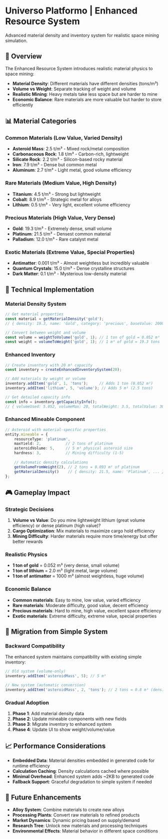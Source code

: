 # Universo Platformo | Enhanced Resource System

Advanced material density and inventory system for realistic space mining simulation.

## 🎯 Overview

The Enhanced Resource System introduces realistic material physics to space mining:

- **Material Density**: Different materials have different densities (tons/m³)
- **Volume vs Weight**: Separate tracking of weight and volume
- **Realistic Mining**: Heavy metals take less space but are harder to mine
- **Economic Balance**: Rare materials are more valuable but harder to store efficiently

## 📊 Material Categories

### Common Materials (Low Value, Varied Density)
- **Asteroid Mass**: 2.5 t/m³ - Mixed rock/metal composition
- **Carbonaceous Rock**: 1.8 t/m³ - Carbon-rich, lightweight
- **Silicate Rock**: 2.2 t/m³ - Silicon-based rocky material
- **Iron**: 7.9 t/m³ - Dense but common metal
- **Aluminum**: 2.7 t/m³ - Light metal, good volume efficiency

### Rare Materials (Medium Value, High Density)
- **Titanium**: 4.5 t/m³ - Strong but lightweight
- **Cobalt**: 8.9 t/m³ - Strategic metal for alloys
- **Lithium**: 0.5 t/m³ - Very light, excellent volume efficiency

### Precious Materials (High Value, Very Dense)
- **Gold**: 19.3 t/m³ - Extremely dense, small volume
- **Platinum**: 21.5 t/m³ - Densest common material
- **Palladium**: 12.0 t/m³ - Rare catalyst metal

### Exotic Materials (Extreme Value, Special Properties)
- **Antimatter**: 0.001 t/m³ - Almost weightless but incredibly valuable
- **Quantum Crystals**: 15.0 t/m³ - Dense crystalline structures
- **Dark Matter**: 0.1 t/m³ - Mysterious low-density material

## 🔧 Technical Implementation

### Material Density System
```typescript
// Get material properties
const material = getMaterialDensity('gold');
// { density: 19.3, name: 'Gold', category: 'precious', baseValue: 2000 }

// Convert between weight and volume
const volume = weightToVolume('gold', 1); // 1 ton of gold = 0.052 m³
const weight = volumeToWeight('gold', 1); // 1 m³ of gold = 19.3 tons
```

### Enhanced Inventory
```typescript
// Create inventory with 20 m³ capacity
const inventory = createEnhancedInventorySystem(20);

// Add materials by weight or volume
inventory.addItem('gold', 1, 'tons');     // Adds 1 ton (0.052 m³)
inventory.addItem('lithium', 5, 'volume'); // Adds 5 m³ (2.5 tons)

// Get detailed capacity info
const info = inventory.getCapacityInfo();
// { volumeUsed: 5.052, volumeMax: 20, totalWeight: 3.5, totalValue: 3000 }
```

### Enhanced Mineable Component
```typescript
// Asteroid with material-specific properties
entity.mineable = {
    resourceType: 'platinum',
    maxYield: 2,           // 2 tons of platinum
    asteroidVolume: 5,     // 5 m³ physical asteroid size
    hardness: 3,           // Mining difficulty (1-5)
    
    // Automatic density calculations
    getVolumeFromWeight(2), // 2 tons = 0.093 m³ of platinum
    getMaterialDensity()    // { density: 21.5, name: 'Platinum', ... }
};
```

## 🎮 Gameplay Impact

### Strategic Decisions
1. **Volume vs Value**: Do you mine lightweight lithium (great volume efficiency) or dense platinum (high value)?
2. **Cargo Optimization**: Mix materials to maximize cargo hold efficiency
3. **Mining Difficulty**: Harder materials require more time/energy but offer better rewards

### Realistic Physics
- **1 ton of gold** = 0.052 m³ (very dense, small volume)
- **1 ton of lithium** = 2.0 m³ (light metal, large volume)
- **1 ton of antimatter** = 1000 m³ (almost weightless, huge volume)

### Economic Balance
- **Common materials**: Easy to mine, low value, varied efficiency
- **Rare materials**: Moderate difficulty, good value, decent efficiency  
- **Precious materials**: Hard to mine, high value, excellent space efficiency
- **Exotic materials**: Extreme difficulty, extreme value, special properties

## 🔄 Migration from Simple System

### Backward Compatibility
The enhanced system maintains compatibility with existing simple inventory:

```typescript
// Old system (volume-only)
inventory.addItem('asteroidMass', 5); // 5 m³

// New system (automatic conversion)
inventory.addItem('asteroidMass', 2, 'tons'); // 2 tons = 0.8 m³ (density 2.5)
```

### Gradual Adoption
1. **Phase 1**: Add material density data
2. **Phase 2**: Update mineable components with new fields
3. **Phase 3**: Migrate inventory to enhanced system
4. **Phase 4**: Update UI to show weight/volume/value

## 📈 Performance Considerations

- **Embedded Data**: Material densities embedded in generated code for runtime efficiency
- **Calculation Caching**: Density calculations cached where possible
- **Minimal Overhead**: Enhanced system adds ~2KB to generated code
- **Fallback Support**: Graceful degradation to simple system if needed

## 🎯 Future Enhancements

- **Alloy System**: Combine materials to create new alloys
- **Processing Plants**: Convert raw materials to refined products
- **Market Dynamics**: Dynamic pricing based on supply/demand
- **Research Tree**: Unlock new materials and processing techniques
- **Environmental Effects**: Material behavior in different space conditions
